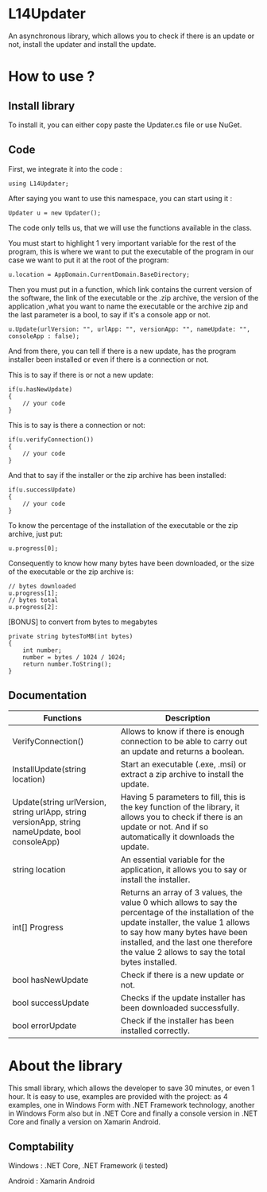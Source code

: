 # L14Updater
An asynchronous library, which allows you to check if there is an update or not, install the updater and install the update.
# How to use ?
## Install library
To install it, you can either copy paste the Updater.cs file or use NuGet.

## Code

First, we integrate it into the code :

```
using L14Updater;
```
After saying you want to use this namespace, you can start using it :
```
Updater u = new Updater();
```
The code only tells us, that we will use the functions available in the class.

You must start to highlight 1 very important variable for the rest of the program, this is where we want to put the executable of the program in our case we want to put it at the root of the program:
```
u.location = AppDomain.CurrentDomain.BaseDirectory;
```

Then you must put in a function, which link contains the current version of the software, the link of the executable or the .zip archive, the version of the application ,what you want to name the executable or the archive zip and the last parameter is a bool, to say if it's a console app or not.
```
u.Update(urlVersion: "", urlApp: "", versionApp: "", nameUpdate: "", consoleApp : false);
```

And from there, you can tell if there is a new update, has the program installer been installed or even if there is a connection or not.

This is to say if there is or not a new update:

```
if(u.hasNewUpdate)
{
    // your code
}
```
This is to say is there a connection or not:
```
if(u.verifyConnection()) 
{
    // your code
}
```

And that to say if the installer or the zip archive has been installed:
```
if(u.successUpdate) 
{
    // your code
}
```

To know the percentage of the installation of the executable or the zip archive, just put:
```
u.progress[0];
```
Consequently to know how many bytes have been downloaded, or the size of the executable or the zip archive is:
```
// bytes downloaded
u.progress[1];
// bytes total
u.progress[2]:
```

[BONUS] to convert from bytes to megabytes
```
private string bytesToMB(int bytes)
{
    int number;
    number = bytes / 1024 / 1024;
    return number.ToString();
}
```
## Documentation
| Functions                                                                                       	| Description                                                                                                                                                                                                                                                             	|
|-------------------------------------------------------------------------------------------------	|-------------------------------------------------------------------------------------------------------------------------------------------------------------------------------------------------------------------------------------------------------------------------	|
| VerifyConnection()                                                                              	| Allows to know if there is enough connection to be able to carry out an update and returns a boolean.                                                                                                                                                                   	|
| InstallUpdate(string location)                                                                  	| Start an executable (.exe, .msi) or extract a zip archive to install the update.                                                                                                                                                                                        	|
| Update(string urlVersion, string urlApp, string versionApp, string nameUpdate, bool consoleApp) 	| Having 5 parameters to fill, this is the key function of the library, it allows you to check if there is an update or not. And if so automatically it downloads the update.                                                                                             	|
| string location                                                                                 	| An essential variable for the application, it allows you to say or install the installer.                                                                                                                                                                               	|
| int[] Progress                                                                                  	| Returns an array of 3 values, the value 0 which allows to say the percentage of the installation of the update installer, the value 1 allows to say how many bytes have been installed, and the last one therefore the value 2 allows to say the total bytes installed. 	|
| bool hasNewUpdate                                                                               	| Check if there is a new update or not.                                                                                                                                                                                                                    	|
| bool successUpdate                                                                              	| Checks if the update installer has been downloaded successfully.                                                                                                                                                                                                        	|
| bool errorUpdate                                                                                	| Check if the installer has been installed correctly.                                                                                                                                                                                                                    	|                                                                        
# About the library
This small library, which allows the developer to save 30 minutes, or even 1 hour. It is easy to use, examples are provided with the project: as 4 examples, one in Windows Form with .NET Framework technology, another in Windows Form also but in .NET Core and finally a console version in .NET Core and finally a version on Xamarin Android.
## Comptability
Windows : .NET Core, .NET Framework (i tested)

Android : Xamarin Android
